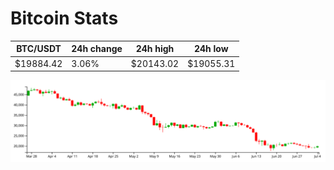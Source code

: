 # Bitcoin Stats

BTC/USDT|24h change|24h high|24h low|
|---|---|---|---|
|$19884.42|3.06%|$20143.02|$19055.31|

<img src="./chart.svg">
